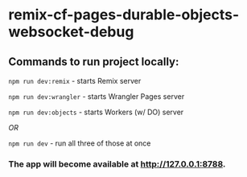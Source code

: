 # remix-cf-pages-durable-objects-websocket-debug

## Commands to run project locally:

`npm run dev:remix` - starts Remix server

`npm run dev:wrangler` - starts Wrangler Pages server

`npm run dev:objects` - starts Workers (w/ DO) server

_OR_

`npm run dev` - run all three of those at once

### The app will become available at http://127.0.0.1:8788.
